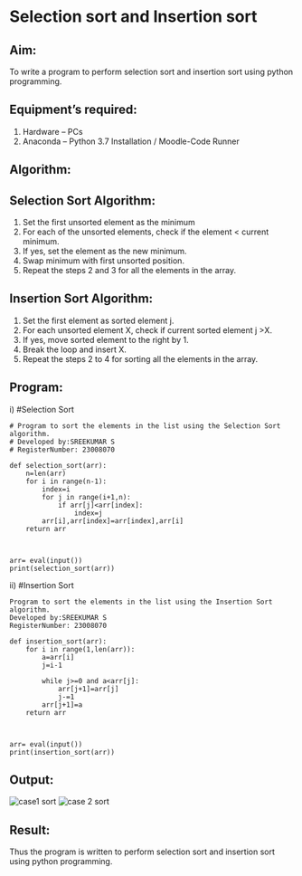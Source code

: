 # Selection sort and Insertion sort
## Aim:
To write a program to perform selection sort and insertion sort using python programming.
## Equipment’s required:
1.	Hardware – PCs
2.	Anaconda – Python 3.7 Installation / Moodle-Code Runner
## Algorithm:
## Selection Sort Algorithm:
1.	Set the first unsorted element as the minimum
2.	For each of the unsorted elements, check if the element < current minimum.
3.	If yes, set the element as the new minimum.
4.	Swap minimum with first unsorted position.
5.	Repeat the steps 2 and 3 for all the elements in the array.
## Insertion Sort Algorithm:
1.	Set the first element as sorted element j.
2.	For each unsorted element X, check if current sorted element j >X.
3.	If yes, move sorted element to the right by 1.
4.	Break the loop and insert X.
5.	Repeat the steps 2 to 4 for sorting all the elements in the array.
## Program:
i)	#Selection Sort
```
# Program to sort the elements in the list using the Selection Sort algorithm.
# Developed by:SREEKUMAR S
# RegisterNumber: 23008070

def selection_sort(arr):
    n=len(arr)
    for i in range(n-1):
        index=i
        for j in range(i+1,n):
            if arr[j]<arr[index]:
                index=j
        arr[i],arr[index]=arr[index],arr[i]
    return arr
        


arr= eval(input())
print(selection_sort(arr))
```
ii)	#Insertion Sort
```
Program to sort the elements in the list using the Insertion Sort algorithm.
Developed by:SREEKUMAR S
RegisterNumber: 23008070

def insertion_sort(arr):
    for i in range(1,len(arr)):
        a=arr[i]
        j=i-1
        
        while j>=0 and a<arr[j]:
            arr[j+1]=arr[j]
            j-=1
        arr[j+1]=a
    return arr

    
    
arr= eval(input())
print(insertion_sort(arr))
```

## Output:
![case1 sort](https://github.com/guru14789/Sorting-Algorithm/assets/151705853/f75acc5c-451a-4292-a7c6-c97202241b90)
![case 2 sort](https://github.com/guru14789/Sorting-Algorithm/assets/151705853/2c79a76d-bb92-45fd-aaf5-e63506f2d21c)



## Result:
Thus the program is written to perform selection sort and insertion sort using python programming.
